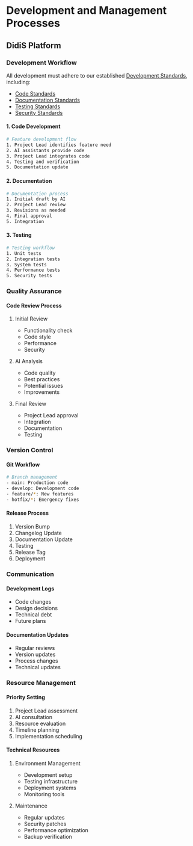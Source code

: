 # Development and Management Processes
## DidiS Platform

### Development Workflow

All development must adhere to our established [Development Standards](../standards/README.md), including:
- [Code Standards](../standards/CODE_STANDARDS.md)
- [Documentation Standards](../standards/DOCUMENTATION_STANDARDS.md)
- [Testing Standards](../standards/TESTING_STANDARDS.md)
- [Security Standards](../standards/SECURITY_STANDARDS.md)

#### 1. Code Development
```bash
# Feature development flow
1. Project Lead identifies feature need
2. AI assistants provide code
3. Project Lead integrates code
4. Testing and verification
5. Documentation update
```

#### 2. Documentation
```bash
# Documentation process
1. Initial draft by AI
2. Project Lead review
3. Revisions as needed
4. Final approval
5. Integration
```

#### 3. Testing
```bash
# Testing workflow
1. Unit tests
2. Integration tests
3. System tests
4. Performance tests
5. Security tests
```

### Quality Assurance

#### Code Review Process
1. Initial Review
   - Functionality check
   - Code style
   - Performance
   - Security

2. AI Analysis
   - Code quality
   - Best practices
   - Potential issues
   - Improvements

3. Final Review
   - Project Lead approval
   - Integration
   - Documentation
   - Testing

### Version Control

#### Git Workflow
```bash
# Branch management
- main: Production code
- develop: Development code
- feature/*: New features
- hotfix/*: Emergency fixes
```

#### Release Process
1. Version Bump
2. Changelog Update
3. Documentation Update
4. Testing
5. Release Tag
6. Deployment

### Communication

#### Development Logs
- Code changes
- Design decisions
- Technical debt
- Future plans

#### Documentation Updates
- Regular reviews
- Version updates
- Process changes
- Technical updates

### Resource Management

#### Priority Setting
1. Project Lead assessment
2. AI consultation
3. Resource evaluation
4. Timeline planning
5. Implementation scheduling

#### Technical Resources
1. Environment Management
   - Development setup
   - Testing infrastructure
   - Deployment systems
   - Monitoring tools

2. Maintenance
   - Regular updates
   - Security patches
   - Performance optimization
   - Backup verification

